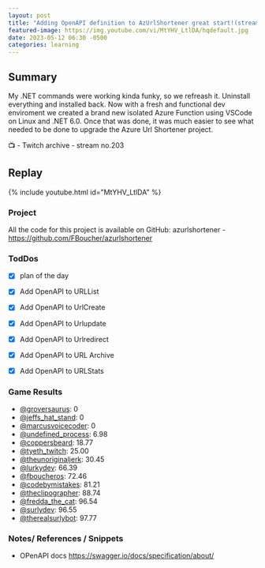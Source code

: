 ```yaml
---
layout: post
title: "Adding OpenAPI definition to AzUrlShortener great start!(stream 203)"
featured-image: https://img.youtube.com/vi/MtYHV_LtlDA/hqdefault.jpg
date: 2023-05-12 06:30 -0500
categories: learning
---
```


## Summary

My .NET commands were working kinda funky, so we refreash it. Uninstall everything and installed back. Now with a fresh and functional dev enviroment we created a brand new isolated Azure Function using VSCode on Linux and .NET 6.0. Once that was done, it was much easier to see what needed to be done to upgrade the Azure Url Shortener project.

📺 - Twitch archive - stream no.203 

## Replay

{% include youtube.html id="MtYHV_LtlDA" %}
<br/><!--more-->

### Project

All the code for this project is available on GitHub: azurlshortener - https://github.com/FBoucher/azurlshortener

### TodDos

- [X] plan of the day
- [X] Add OpenAPI to URLList
- [X] Add OpenAPI to UrlCreate
- [X] Add OpenAPI to Urlupdate
- [X] Add OpenAPI to Urlredirect
- [X] Add OpenAPI to URL Archive
- [X] Add OpenAPI to URLStats


### Game Results

- [@groversaurus](https://www.twitch.tv/groversaurus): 0
- [@jeffs_hat_stand](https://www.twitch.tv/jeffs_hat_stand): 0
- [@marcusvoicecoder](https://www.twitch.tv/marcusvoicecoder): 0
- [@undefined_process](https://www.twitch.tv/undefined_process): 6.98
- [@coppersbeard](https://www.twitch.tv/coppersbeard): 18.77
- [@tyeth_twitch](https://www.twitch.tv/tyeth_twitch): 25.00
- [@theunoriginaljerk](https://www.twitch.tv/theunoriginaljerk): 30.45
- [@lurkydev](https://www.twitch.tv/lurkydev): 66.39
- [@fboucheros](https://www.twitch.tv/fboucheros): 72.46
- [@codebymistakes](https://www.twitch.tv/codebymistakes): 81.21
- [@theclipographer](https://www.twitch.tv/theclipographer): 88.74
- [@fredda_the_cat](https://www.twitch.tv/fredda_the_cat): 96.54
- [@surlydev](https://www.twitch.tv/surlydev): 96.55
- [@therealsurlybot](https://www.twitch.tv/therealsurlybot): 97.77

### Notes/ References / Snippets

- OPenAPI docs https://swagger.io/docs/specification/about/
